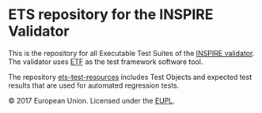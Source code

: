 # ETS repository for the INSPIRE Validator

This is the repository for all Executable Test Suites of the [INSPIRE validator](http://inspire-sandbox.jrc.ec.europa.eu/validator/). The validator uses [ETF](http://etf-validator.net/) as the test framework software tool.

The repository [ets-test-resources](https://github.com/inspire-eu-validation/ets-test-resources) includes Test Objects and expected test results that are used for automated regression tests.

&copy; 2017 European Union. Licensed under the [EUPL](LICENSE).
